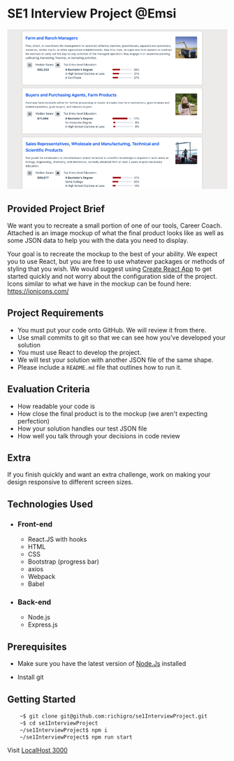 # SE1 Interview Project @Emsi

![hello](./demo/projectImage.png)

## Provided Project Brief

We want you to recreate a small portion of one of our tools, Career Coach. Attached is an image mockup of what the final product looks like as well as some JSON data to help you with the data you need to display.

Your goal is to recreate the mockup to the best of your ability. We expect you to use React, but you are free to use whatever packages or methods of styling that you wish. We would suggest using [Create React App](https://github.com/facebook/create-react-app) to get started quickly and not worry about the configuration side of the project. Icons similar to what we have in the mockup can be found here: https://ionicons.com/

## Project Requirements

- You must put your code onto GitHub. We will review it from there.
- Use small commits to git so that we can see how you’ve developed your solution
- You must use React to develop the project.
- We will test your solution with another JSON file of the same shape.
- Please include a `README.md` file that outlines how to run it.

## Evaluation Criteria

- How readable your code is
- How close the final product is to the mockup (we aren't expecting perfection)
- How your solution handles our test JSON file
- How well you talk through your decisions in code review

## Extra

If you finish quickly and want an extra challenge, work on making your design responsive to different screen sizes.

## Technologies Used

- ### Front-end
    
    - React.JS with hooks
    - HTML
    - CSS
    - Bootstrap (progress bar)
    - axios
    - Webpack
    - Babel

- ### Back-end
  
    - Node.js
    - Express.js

## Prerequisites

- Make sure you have the latest version of [Node.Js](https://nodejs.org/en/download/) installed 

- Install git 


## Getting Started

```console
    ~$ git clone git@github.com:richigro/se1InterviewProject.git
    ~$ cd se1InterviewProject
    ~/se1InterviewProject$ npm i
    ~/se1InterviewProject$ npm run start
```
    
Visit [LocalHost 3000](http://localhost:3000/)
